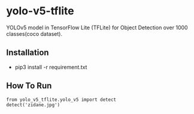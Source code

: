 # yolo-v5-tflite
YOLOv5 model in TensorFlow Lite (TFLite) for Object Detection over 1000 classes(coco dataset).

## Installation
- pip3 install -r requirement.txt

## How To Run
```
from yolo_v5_tflite.yolo_v5 import detect
detect('zidane.jpg')
```
